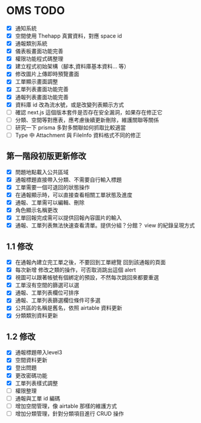 # OMS TODO

- [x] 通知系統
- [x] 空間使用 Thehapp 真實資料，對應 space id
- [x] 通報類別系統
- [x] 儀表板畫面功能完善
- [x] 權限功能程式碼整理
- [x] 建立程式初始架構（腳本,資料庫基本資料... 等）
- [x] 修改圖片上傳即時預覽畫面
- [x] 工單顯示畫面調整
- [x] 工單列表畫面功能完善
- [x] 通報列表畫面功能完善
- [x] 資料庫 id 改為流水號，或是改變列表顯示方式
- [ ] 確認 next.js 這個版本套件是否存在安全漏洞，如果存在修正它
- [ ] 分類、空間等對應表，應考慮後續更新刪除，維護關聯等關係
- [ ] 研究一下 prisma 多對多關聯如何抓取比較適當
- [ ] Type 中 Attachment 與 FileInfo 資料格式不同的修正

## 第一階段初版更新修改

- [x] 問題地點載入公共區域
- [x] 通報標題直接帶入分類、不需要自行輸入標題
- [x] 工單需要一個可退回的狀態操作
- [x] 在通報顯示時，可以直接查看相關工單狀態及進度
- [x] 通報、工單需可以編輯、刪除
- [x] 角色顯示名稱更改
- [x] 工單回報完成需可以提供回報內容圖片的輸入
- [x] 通報、工單列表無法快速查看清單。提供分組？分館？ view 的紀錄呈現方式

## 1.1 修改

- [x] 在通報內建立完工單之後，不要回到工單總覽 回到該通報的頁面
- [x] 每次新增 修改之類的操作，可否取消跳出這個 alert
- [x] 視圖可以跟著帳號有個綁定的預設，不然每次跳回來都要重選
- [x] 工單沒有空間的篩選可以選
- [x] 通報、工單列表欄位可排序
- [x] 通報、工單列表篩選欄位條件可多選
- [x] 公共區的名稱是舊名，依照 airtable 資料更新
- [x] 分類類別資料更新

## 1.2 修改

- [x] 通報標題帶入level3
- [x] 空間資料更新
- [x] 登出問題
- [x] 更改密碼功能
- [x] 工單列表樣式調整
- [ ] 權限整理
- [ ] 通報與工單 id 編碼
- [ ] 增加空間管理，像 airtable 那樣的維護方式
- [ ] 增加分類管理，針對分類項目進行 CRUD 操作

